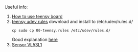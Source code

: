 Useful info:
 1. [How to use teensy board](https://docs.platformio.org/en/latest/platforms/teensy.html)
 2. [teensy udev rules](https://www.pjrc.com/teensy/00-teensy.rules) download and install to /etc/udev/rules.d/
    ```
    cp sudo cp 00-teensy.rules /etc/udev/rules.d/
    ```
    Good explanation [here](https://www.pjrc.com/teensy/td_download.html)
 3. [Sensor VL53L1](https://www.st.com/en/imaging-and-photonics-solutions/vl53l1x.html)
